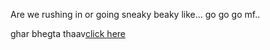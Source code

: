 Are we rushing in or going sneaky beaky like...
go go go mf..




ghar bhegta thaav[click here](../gujarati.md)